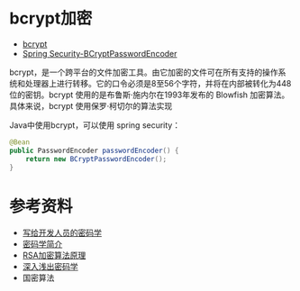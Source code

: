 # bcrypt加密

- [bcrypt](https://en.wikipedia.org/wiki/Bcrypt)
- [Spring Security-BCryptPasswordEncoder]()

bcrypt，是一个跨平台的文件加密工具。由它加密的文件可在所有支持的操作系统和处理器上进行转移。它的口令必须是8至56个字符，并将在内部被转化为448位的密钥。bcrypt 使用的是布鲁斯·施内尔在1993年发布的 Blowfish 加密算法。具体来说，bcrypt 使用保罗·柯切尔的算法实现

Java中使用bcrypt，可以使用 spring security：
```java
@Bean
public PasswordEncoder passwordEncoder() {
    return new BCryptPasswordEncoder();
}
```

# 参考资料

- [写给开发人员的密码学](https://thiscute.world/posts/practical-cryptography-basics-1/)
- [密码学简介](https://ctf-wiki.org/crypto/introduction/)
- [RSA加密算法原理](https://www.ruanyifeng.com/blog/2013/07/rsa_algorithm_part_two.html)
- [深入浅出密码学](https://paper.bobylive.com/Science/%E3%80%8A%E6%B7%B1%E5%85%A5%E6%B5%85%E5%87%BA%E5%AF%86%E7%A0%81%E5%AD%A6%E2%80%94%E2%80%94%E5%B8%B8%E7%94%A8%E5%8A%A0%E5%AF%86%E6%8A%80%E6%9C%AF%E5%8E%9F%E7%90%86%E4%B8%8E%E5%BA%94%E7%94%A8%E3%80%8B.pdf)
- 国密算法
